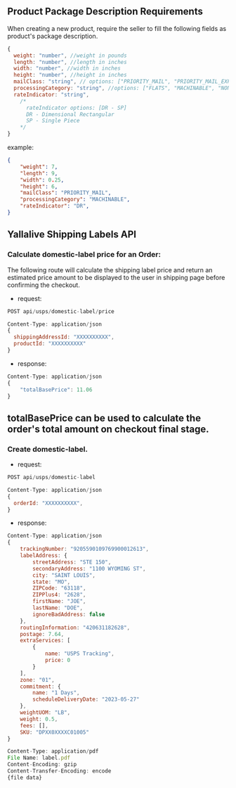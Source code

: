 ## Product Package Description Requirements
When creating a new product, require the seller to fill the following fields as product's package description.
```javascript
{
  weight: "number", //weight in pounds
  length: "number", //length in inches
  width: "number", //width in inches
  height: "number", //height in inches
  mailClass: "string", // options: ["PRIORITY_MAIL", "PRIORITY_MAIL_EXPRESS", "PARCEL_SELECT", "PARCEL_SELECT_LIGHTWEIGHT"]
  processingCategory: "string", //options: ["FLATS", "MACHINABLE", "NON_MACHINABLE"],
  rateIndicator: "string",
    /*
      rateIndicator options: [DR - SP]
      DR - Dimensional Rectangular
      SP - Single Piece
    */
}

```

example: 
```json
{
    "weight": 7,
    "length": 9,
    "width": 0.25,
    "height": 6,
    "mailClass": "PRIORITY_MAIL",
    "processingCategory": "MACHINABLE",
    "rateIndicator": "DR",
}
```
## Yallalive Shipping Labels API
### Calculate domestic-label price for an Order:
The following route will calculate the shipping label price and return an estimated price amount to be displayed to the user in shipping page before confirming the checkout.
- request:
```javascript
POST api/usps/domestic-label/price

Content-Type: application/json
{
  shippingAddressId: "XXXXXXXXXX",
  productId: "XXXXXXXXXX"
}

```
- response:
```javascript
Content-Type: application/json
{
    "totalBasePrice": 11.06
}
```
totalBasePrice can be used to calculate the order's total amount on checkout final stage.
---
### Create domestic-label.
- request:
```javascript
POST api/usps/domestic-label

Content-Type: application/json
{
  orderId: "XXXXXXXXXX",
}
```
- response:
```javascript
Content-Type: application/json
{
    trackingNumber: "9205590109769900012613",
    labelAddress: {
        streetAddress: "STE 150",
        secondaryAddress: "1100 WYOMING ST",
        city: "SAINT LOUIS",
        state: "MO",
        ZIPCode: "63118",
        ZIPPlus4: "2628",
        firstName: "JOE",
        lastName: "DOE",
        ignoreBadAddress: false
    },
    routingInformation: "420631182628",
    postage: 7.64,
    extraServices: [
        {
            name: "USPS Tracking",
            price: 0
        }
    ],
    zone: "01",
    commitment: {
        name: "1 Days",
        scheduleDeliveryDate: "2023-05-27"
    },
    weightUOM: "LB",
    weight: 0.5,
    fees: [],
    SKU: "DPXX0XXXXC01005"
}

Content-Type: application/pdf
File Name: label.pdf
Content-Encoding: gzip
Content-Transfer-Encoding: encode
{file data}
```


